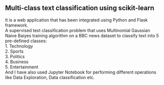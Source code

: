 <h2> Multi-class text classification using scikit-learn </h2>
It is a web application that has been integrated using Python and Flask framework. </br>
A supervised text classification problem that uses Multinomial Gaussian Naive Baiyes training algorithm on a BBC news dataset to classify text into 5 pre-defined classes:</br>
1. Technology </br>
2. Sports </br>
3. Politics </br>
4. Business </br>
5. Entertainment </br>
And I have also used Jupyter Notebook for performing different operations like Data Exploration, Data classification etc.

